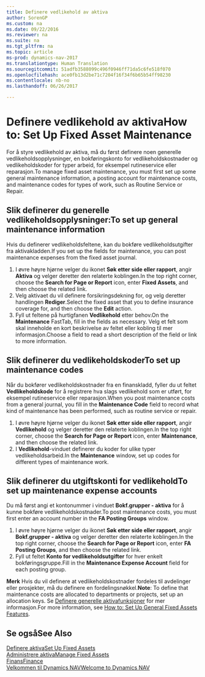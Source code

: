 ```yaml
---
title: Definere vedlikehold av aktiva
author: SorenGP
ms.custom: na
ms.date: 09/22/2016
ms.reviewer: na
ms.suite: na
ms.tgt_pltfrm: na
ms.topic: article
ms-prod: dynamics-nav-2017
ms.translationtype: Human Translation
ms.sourcegitcommit: 51adfb3588099c496f0946ff71da5c6fe518f070
ms.openlocfilehash: ace0fb13d2be71c7204f16f34f6b65b54ff98230
ms.contentlocale: nb-no
ms.lasthandoff: 06/26/2017

---
```


# <a name="how-to-set-up-fixed-asset-maintenance"></a><span data-ttu-id="069c0-102">Definere vedlikehold av aktiva</span><span class="sxs-lookup"><span data-stu-id="069c0-102">How to: Set Up Fixed Asset Maintenance</span></span>
<span data-ttu-id="069c0-103">For å styre vedlikehold av aktiva, må du først definere noen generelle vedlikeholdsopplysninger, en bokføringskonto for vedlikeholdskostnader og vedlikeholdskoder for typer arbeid, for eksempel rutineservice eller reparasjon.</span><span class="sxs-lookup"><span data-stu-id="069c0-103">To manage fixed asset maintenance, you must first set up some general maintenance information, a posting account for maintenance costs, and maintenance codes for types of work, such as Routine Service or Repair.</span></span>

## <a name="to-set-up-general-maintenance-information"></a><span data-ttu-id="069c0-104">Slik definerer du generelle vedlikeholdsopplysninger:</span><span class="sxs-lookup"><span data-stu-id="069c0-104">To set up general maintenance information</span></span>
<span data-ttu-id="069c0-105">Hvis du definerer vedlikeholdsfeltene, kan du bokføre vedlikeholdsutgifter fra aktivakladden.</span><span class="sxs-lookup"><span data-stu-id="069c0-105">If you set up the fields for maintenance, you can post maintenance expenses from the fixed asset journal.</span></span>
1. <span data-ttu-id="069c0-106">I øvre høyre hjørne velger du ikonet **Søk etter side eller rapport**, angir **Aktiva** og velger deretter den relaterte koblingen.</span><span class="sxs-lookup"><span data-stu-id="069c0-106">In the top right corner, choose the **Search for Page or Report** icon, enter **Fixed Assets**, and then choose the related link.</span></span>
2. <span data-ttu-id="069c0-107">Velg aktivaet du vil definere forsikringsdekning for, og velg deretter handlingen **Rediger**.</span><span class="sxs-lookup"><span data-stu-id="069c0-107">Select the fixed asset that you to define insurance coverage for, and then choose the **Edit** action.</span></span>
3. <span data-ttu-id="069c0-108">Fyll ut feltene på hurtigfanen **Vedlikehold** etter behov.</span><span class="sxs-lookup"><span data-stu-id="069c0-108">On the **Maintenance** FastTab, fill in the fields as necessary.</span></span> <span data-ttu-id="069c0-109">Velg et felt som skal inneholde en kort beskrivelse av feltet eller kobling til mer informasjon.</span><span class="sxs-lookup"><span data-stu-id="069c0-109">Choose a field to read a short description of the field or link to more information.</span></span>

## <a name="to-set-up-maintenance-codes"></a><span data-ttu-id="069c0-110">Slik definerer du vedlikeholdskoder</span><span class="sxs-lookup"><span data-stu-id="069c0-110">To set up maintenance codes</span></span>  
<span data-ttu-id="069c0-111">Når du bokfører vedlikeholdskostnader fra en finanskladd, fyller du ut feltet **Vedlikeholdskode** for å registrere hva slags vedlikehold som er utført, for eksempel rutineservice eller reparasjon.</span><span class="sxs-lookup"><span data-stu-id="069c0-111">When you post maintenance costs from a general journal, you fill in the **Maintenance Code** field to record what kind of maintenance has been performed, such as routine service or repair.</span></span>
1. <span data-ttu-id="069c0-112">I øvre høyre hjørne velger du ikonet **Søk etter side eller rapport**, angir **Vedlikehold** og velger deretter den relaterte koblingen.</span><span class="sxs-lookup"><span data-stu-id="069c0-112">In the top right corner, choose the **Search for Page or Report** icon, enter **Maintenance**, and then choose the related link.</span></span>
2. <span data-ttu-id="069c0-113">I **Vedlikehold**-vinduet definerer du koder for ulike typer vedlikeholdsarbeid.</span><span class="sxs-lookup"><span data-stu-id="069c0-113">In the **Maintenance** window, set up codes for different types of maintenance work.</span></span>

## <a name="to-set-up-maintenance-expense-accounts"></a><span data-ttu-id="069c0-114">Slik definerer du utgiftskonti for vedlikehold</span><span class="sxs-lookup"><span data-stu-id="069c0-114">To set up maintenance expense accounts</span></span>  
<span data-ttu-id="069c0-115">Du må først angi et kontonummer i vinduet **Bokf.grupper - aktiva** for å kunne bokføre vedlikeholdskostnader.</span><span class="sxs-lookup"><span data-stu-id="069c0-115">To post maintenance costs, you must first enter an account number in the **FA Posting Groups** window.</span></span>
1. <span data-ttu-id="069c0-116">I øvre høyre hjørne velger du ikonet **Søk etter side eller rapport**, angir **Bokf.grupper - aktiva** og velger deretter den relaterte koblingen.</span><span class="sxs-lookup"><span data-stu-id="069c0-116">In the top right corner, choose the **Search for Page or Report** icon, enter **FA Posting Groups**, and then choose the related link.</span></span>
2. <span data-ttu-id="069c0-117">Fyll ut feltet **Konto for vedlikeholdsutgifter** for hver enkelt bokføringsgruppe.</span><span class="sxs-lookup"><span data-stu-id="069c0-117">Fill in the **Maintenance Expense Account** field for each posting group.</span></span>

<span data-ttu-id="069c0-118">**Merk** Hvis du vil definere at vedlikeholdskostnader fordeles til avdelinger eller prosjekter, må du definere en fordelingsnøkkel.</span><span class="sxs-lookup"><span data-stu-id="069c0-118">**Note**: To define that maintenance costs are allocated to departments or projects, set up an allocation keys.</span></span> <span data-ttu-id="069c0-119">Se [Definere generelle aktivafunksjoner](fa-how-setup-general.md) for mer informasjon.</span><span class="sxs-lookup"><span data-stu-id="069c0-119">For more information, see [How to: Set Up General Fixed Assets Features](fa-how-setup-general.md).</span></span>

## <a name="see-also"></a><span data-ttu-id="069c0-120">Se også</span><span class="sxs-lookup"><span data-stu-id="069c0-120">See Also</span></span>
[<span data-ttu-id="069c0-121">Definere aktiva</span><span class="sxs-lookup"><span data-stu-id="069c0-121">Set Up Fixed Assets</span></span>](fa-setup.md)  
[<span data-ttu-id="069c0-122">Administrere aktiva</span><span class="sxs-lookup"><span data-stu-id="069c0-122">Manage Fixed Assets</span></span>](fa-manage.md)  
[<span data-ttu-id="069c0-123">Finans</span><span class="sxs-lookup"><span data-stu-id="069c0-123">Finance</span></span>](finance-setup.md)  
[<span data-ttu-id="069c0-124">Velkommen til Dynamics NAV</span><span class="sxs-lookup"><span data-stu-id="069c0-124">Welcome to Dynamics NAV</span></span>](across-get-started.md)

